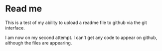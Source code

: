 # Read me

This is a test of my ability to upload a readme file to github via the git interface. 

I am now on my second attempt. I can't get any code to appear on github, although the files are appearing. 